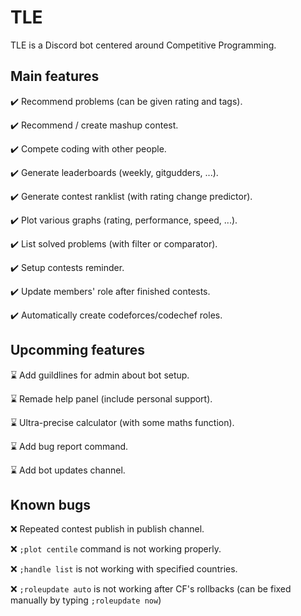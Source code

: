 # TLE

TLE is a Discord bot centered around Competitive Programming.

## Main features

✔️ Recommend problems (can be given rating and tags).

✔️ Recommend / create mashup contest.

✔️ Compete coding with other people.

✔️ Generate leaderboards (weekly, gitgudders, ...).

✔️ Generate contest ranklist (with rating change predictor).

✔️ Plot various graphs (rating, performance, speed, ...).

✔️ List solved problems (with filter or comparator).

✔️ Setup contests reminder.

✔️ Update members' role after finished contests.

✔️ Automatically create codeforces/codechef roles.

## Upcomming features

⌛ Add guildlines for admin about bot setup.

⌛ Remade help panel (include personal support).

⌛ Ultra-precise calculator (with some maths function).

⌛ Add bug report command.

⌛ Add bot updates channel.

## Known bugs

❌ Repeated contest publish in publish channel.

❌ `;plot centile` command is not working properly.

❌ `;handle list` is not working with specified countries.

❌ `;roleupdate auto` is not working after CF's rollbacks (can be fixed manually by typing `;roleupdate now`)